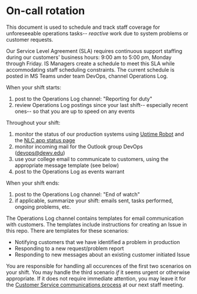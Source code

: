 # On-call rotation

This document is used to schedule and track staff coverage for unforeseeable operations tasks-- *reactive* work due to system problems or customer requests.

Our Service Level Agreement (SLA) requires continuous support staffing during our customers' business hours: 9:00 am to 5:00 pm, Monday through Friday. IS Managers create a schedule to meet this SLA while accommodating staff scheduling constraints. The current schedule is posted in MS Teams under team DevOps, channel Operations Log.

When your shift starts:
1. post to the Operations Log channel: "Reporting for duty"
2. review Operations Log postings since your last shift-- especially recent ones-- so that you are up to speed on any events

Throughout your shift:
1. monitor the status of our production systems using [Uptime Robot](https://stats.uptimerobot.com/mqlWQuZWM) and the [NLC app status page](https://dewv.net/nlc_attendance/status.json)
2. monitor incoming mail for the Outlook group DevOps (devops@dewv.edu)
3. use your college email to communicate to customers, using the appropriate message template (see below)
4. post to the Operations Log as events warrant

When your shift ends:
1. post to the Operations Log channel: "End of watch"
2. if applicable, summarize your shift: emails sent, tasks performed, ongoing problems, etc.

The Operations Log channel contains templates for email communication with customers. The templates include instructions for creating an Issue in this repo. There are templates for these scenarios:
- Notifying customers that we have identified a problem in production
- Responding to a new request/problem report
- Responding to new messages about an existing customer initiated Issue

You are responsible for handling all occurences of the first two scenarios on your shift. You may handle the third scenario *if* it seems urgent or otherwise appropriate. If it does not require immediate attention, you may leave it for the [Customer Service communications process](https://github.com/dewv/professional-experience/blob/master/2.specialist/customerServiceCommunications.md) at our next staff meeting.

